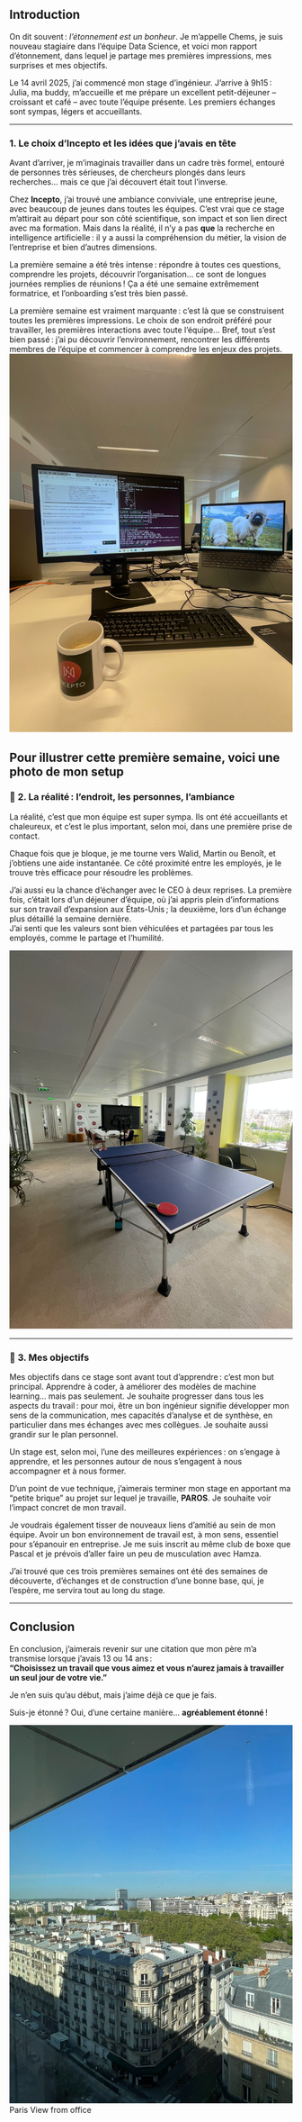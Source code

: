 ## Introduction

On dit souvent : _l’étonnement est un bonheur_. Je m’appelle Chems, je suis nouveau stagiaire dans l’équipe Data Science, et voici mon rapport d’étonnement, dans lequel je partage mes premières impressions, mes surprises et mes objectifs.

Le 14 avril 2025, j’ai commencé mon stage d’ingénieur. J’arrive à 9h15 : Julia, ma buddy, m’accueille et me prépare un excellent petit-déjeuner – croissant et café – avec toute l’équipe présente. Les premiers échanges sont sympas, légers et accueillants.

---

### **1. Le choix d’Incepto et les idées que j’avais en tête**

Avant d’arriver, je m’imaginais travailler dans un cadre très formel, entouré de personnes très sérieuses, de chercheurs plongés dans leurs recherches… mais ce que j’ai découvert était tout l’inverse.

Chez **Incepto**, j’ai trouvé une ambiance conviviale, une entreprise jeune, avec beaucoup de jeunes dans toutes les équipes. C’est vrai que ce stage m’attirait au départ pour son côté scientifique, son impact et son lien direct avec ma formation. Mais dans la réalité, il n’y a pas **que** la recherche en intelligence artificielle : il y a aussi la compréhension du métier, la vision de l’entreprise et bien d’autres dimensions.

La première semaine a été très intense : répondre à toutes ces questions, comprendre les projets, découvrir l’organisation… ce sont de longues journées remplies de réunions ! Ça a été une semaine extrêmement formatrice, et l’onboarding s’est très bien passé.

La première semaine est vraiment marquante : c’est là que se construisent toutes les premières impressions. Le choix de son endroit préféré pour travailler, les premières interactions avec toute l’équipe… Bref, tout s’est bien passé : j’ai pu découvrir l’environnement, rencontrer les différents membres de l’équipe et commencer à comprendre les enjeux des projets.
![My Setup](/img/dr_img1.jpg)

## Pour illustrer cette première semaine, voici une photo de mon setup

### 🧩 **2. La réalité : l’endroit, les personnes, l’ambiance**

La réalité, c’est que mon équipe est super sympa. Ils ont été accueillants et chaleureux, et c’est le plus important, selon moi, dans une première prise de contact.

Chaque fois que je bloque, je me tourne vers Walid, Martin ou Benoît, et j’obtiens une aide instantanée. Ce côté proximité entre les employés, je le trouve très efficace pour résoudre les problèmes.

J’ai aussi eu la chance d’échanger avec le CEO à deux reprises. La première fois, c’était lors d’un déjeuner d’équipe, où j’ai appris plein d’informations sur son travail d’expansion aux États-Unis ; la deuxième, lors d’un échange plus détaillé la semaine dernière.  
J’ai senti que les valeurs sont bien véhiculées et partagées par tous les employés, comme le partage et l’humilité.

![Pingpong space](img/dr_img3.jpg)

---

### 🎯 **3. Mes objectifs**

Mes objectifs dans ce stage sont avant tout d’apprendre : c’est mon but principal. Apprendre à coder, à améliorer des modèles de machine learning… mais pas seulement. Je souhaite progresser dans tous les aspects du travail : pour moi, être un bon ingénieur signifie développer mon sens de la communication, mes capacités d’analyse et de synthèse, en particulier dans mes échanges avec mes collègues. Je souhaite aussi grandir sur le plan personnel.

Un stage est, selon moi, l’une des meilleures expériences : on s’engage à apprendre, et les personnes autour de nous s’engagent à nous accompagner et à nous former.

D’un point de vue technique, j’aimerais terminer mon stage en apportant ma “petite brique” au projet sur lequel je travaille, **PAROS**. Je souhaite voir l’impact concret de mon travail.

Je voudrais également tisser de nouveaux liens d’amitié au sein de mon équipe. Avoir un bon environnement de travail est, à mon sens, essentiel pour s’épanouir en entreprise. Je me suis inscrit au même club de boxe que Pascal et je prévois d’aller faire un peu de musculation avec Hamza.

J’ai trouvé que ces trois premières semaines ont été des semaines de découverte, d’échanges et de construction d’une bonne base, qui, je l’espère, me servira tout au long du stage.

---

## Conclusion

En conclusion, j’aimerais revenir sur une citation que mon père m’a transmise lorsque j’avais 13 ou 14 ans :  
**“Choisissez un travail que vous aimez et vous n’aurez jamais à travailler un seul jour de votre vie.”**

Je n’en suis qu’au début, mais j’aime déjà ce que je fais.

Suis-je étonné ? Oui, d’une certaine manière… **agréablement étonné** !

![Paris view from Office](img/dr_img2.jpg)
Paris View from office
